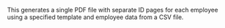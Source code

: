 This generates a single PDF file with separate ID pages for each employee using a specified template and employee data from a CSV file.
